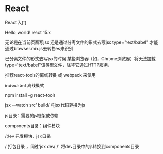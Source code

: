 # React
React 入门

Hello, world!
react 15.x

无论是在当前页面写jsx 还是通过分离文件的形式去写jsx
type="text/babel" 才能通过browser.min.js去转换es来识别

已分离文件的形式去写jsx的时候
某些浏览器（如，Chrome浏览器）将无法加载 type="text/babel"该类型文件，除非它通过HTTP服务。


推荐react-tools的离线转换 或 webpack 来使用



index.html
离线模式

npm install -g react-tools

jsx --watch src/ build/  将jsx代码转换为js


js目录：需要的js框架或依赖

components目录：组件模块

  /dev 开发模块，jsx目录
  
  / 打包目录 ，同过'jsx dev/ /' 将dev目录中的js转换到components目录

